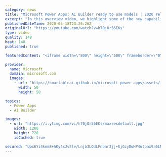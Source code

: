 ```yaml
---
category: news
title: "Microsoft Power Apps: AI Builder ready to use models | 2020 release wave 1 overview"
excerpt: "In this overview video, we highlight some of the new capabilities included in the latest update to Microsoft Power Apps, AI Builder ready to use models.     Here are the capabilities covered:   • Entity extraction helps you by identifying and extracting people, dates, places, locations, etc. from text"
publishedDateTime: 2020-05-18T23:26:26Z
originalUrl: "https://youtube.com/watch?v=h70jOr56EKs"
type: video
quality: 148
heat: 148
published: true

featuredContent: "<iframe width=\"800\" height=\"500\" frameborder=\"0\" src=\"https://www.youtube.com/embed/h70jOr56EKs\" allow=\"accelerometer; autoplay; encrypted-media; gyroscope; picture-in-picture\" allowfullscreen></iframe>"

provider:
  name: Microsoft
  domain: microsoft.com
  images:
    - url: "https://smartableai.github.io/microsoft-power-apps/assets/images/organizations/microsoft.com-50x50.jpg"
      width: 50
      height: 50

topics:
  - Power Apps
  - AI Builder

images:
  - url: "https://i.ytimg.com/vi/h70jOr56EKs/maxresdefault.jpg"
    width: 1280
    height: 720
    isCached: true

secured: "Upx6Yi4knm8+AKy4xJvElv/Lnjb3LQdLFnbar3jj+UjGzyDuHP4utpax9a6LMj0lR8miN+6cgKW4FCF51BDH3nHCYFlQADxzQdPcm/2WK9gugwmTs9UANpM35JGoGOyKXXJ/ulnBswuY7YxST/npF0Vu+hCdFOpOrHxUAsR9Ky551Pg5Xlrs8744eHYRnXyfnV0Zb9nCp+hwisbdRBqmSGM+h0Sdj0F4z4MH4u6bm8NHzf2207K4Ip3ZVLIm4z/yMEFBYYTTAERo5hej5MsnJUqpjSnEV80e14aQdMGfRgEAkA/xzQvRWEjAnwA0BLnZpr+z6NXJMO0gtJK2pZeyQi85W1Udh/alCMa4fXFWXF+dTlUe1tXSyXOI3eVxNoA+Imvv5wtF4Z8aybar3QhY6T4jO1SmQWe6ium/wup/2HBcH99/tCjEXCaqxtwwbBkg;HyU80hsTIRlh8ReKr7cEVA=="
---
```


